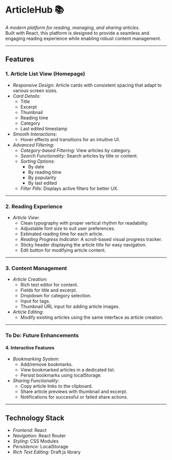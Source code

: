 # ArticleHub 📚

*A modern platform for reading, managing, and sharing articles.*  
Built with React, this platform is designed to provide a seamless and engaging reading experience while enabling robust content management.

---

## Features

### 1. Article List View (Homepage)
- *Responsive Design*: Article cards with consistent spacing that adapt to various screen sizes.
- *Card Details*:
  - Title
  - Excerpt
  - Thumbnail
  - Reading time
  - Category
  - Last edited timestamp
- *Smooth Interactions*:
  - Hover effects and transitions for an intuitive UI.
- *Advanced Filtering*:
  - *Category-based Filtering*: View articles by category.
  - *Search Functionality*: Search articles by title or content.
  - *Sorting Options*:
    - By date
    - By reading time
    - By popularity
    - By last edited
  - *Filter Pills*: Displays active filters for better UX.

---

### 2. Reading Experience
- *Article View*:
  - Clean typography with proper vertical rhythm for readability.
  - Adjustable font size to suit user preferences.
  - Estimated reading time for each article.
  - *Reading Progress Indicator*: A scroll-based visual progress tracker.
  - Sticky header displaying the article title for easy navigation.
  - Edit button for modifying article content.

---

### 3. Content Management
- *Article Creation*:
  - Rich text editor for content.
  - Fields for title and excerpt.
  - Dropdown for category selection.
  - Input for tags.
  - Thumbnail URL input for adding article images.
- *Article Editing*:
  - Modify existing articles using the same interface as article creation.

---

### To Do: Future Enhancements
#### 4. Interactive Features
- *Bookmarking System*:
  - Add/remove bookmarks.
  - View bookmarked articles in a dedicated list.
  - Persist bookmarks using localStorage.
- *Sharing Functionality*:
  - Copy article links to the clipboard.
  - Share article previews with thumbnail and excerpt.
  - Notifications for successful or failed share actions.

---

## Technology Stack
- *Frontend*: React
- *Navigation*: React Router
- *Styling*: CSS Modules
- *Persistence*: LocalStorage
- *Rich Text Editing*: Draft.js library
